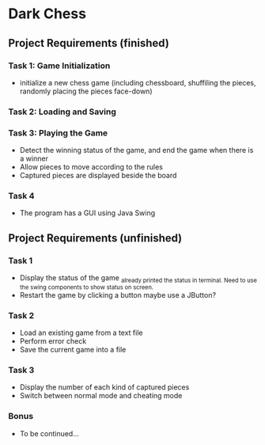 # Dark Chess

## Project Requirements (finished)
### Task 1: Game Initialization
* initialize a new chess game (including chessboard, shuffiling the pieces, randomly placing the pieces face-down)
### Task 2: Loading and Saving
### Task 3: Playing the Game
* Detect the winning status of the game, and end the game when there is a winner
* Allow pieces to move according to the rules
* Captured pieces are displayed beside the board
### Task 4
* The program has a GUI using Java Swing

## Project Requirements (unfinished)
### Task 1
* Display the status of the game <sub>already printed the status in terminal. Need to use the swing components to show status on screen.</sub>
* Restart the game by clicking a button <sug>maybe use a JButton?</sub>
### Task 2
* Load an existing game from a text file
* Perform error check
* Save the current game into a file
### Task 3
* Display the number of each kind of captured pieces
* Switch between normal mode and cheating mode
### Bonus
* To be continued...

